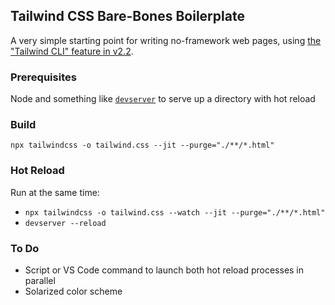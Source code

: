 ## Tailwind CSS Bare-Bones Boilerplate 

A very simple starting point for writing no-framework web pages, using [the "Tailwind CLI" feature in v2.2](https://blog.tailwindcss.com/tailwindcss-2-2).

### Prerequisites

Node and something like [`devserver`](https://github.com/kettle11/devserver) to serve up a directory with hot reload

### Build

`npx tailwindcss -o tailwind.css --jit --purge="./**/*.html"`

### Hot Reload

Run at the same time:

- `npx tailwindcss -o tailwind.css --watch --jit --purge="./**/*.html"`
- `devserver --reload`

### To Do

- Script or VS Code command to launch both hot reload processes in parallel
- Solarized color scheme